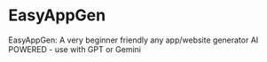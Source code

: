 # EasyAppGen
EasyAppGen: A very beginner friendly any app/website generator AI POWERED - use with GPT or Gemini
